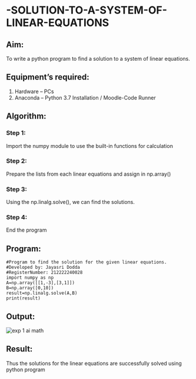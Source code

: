 # -SOLUTION-TO-A-SYSTEM-OF-LINEAR-EQUATIONS
## Aim:
To write a python program to find a solution to a system of linear equations.
## Equipment’s required:
1. 	Hardware – PCs
2. 	Anaconda – Python 3.7 Installation / Moodle-Code Runner
## Algorithm:
### Step 1: 
Import the numpy module to use the built-in functions for calculation
### Step 2: 
Prepare the lists from each linear equations and assign in np.array()
### Step 3: 
Using the np.linalg.solve(), we can find the solutions.
### Step 4: 
End the program





## Program:

```
#Program to find the solution for the given linear equations.
#Developed by: Jayasri Dodda
#RegisterNumber: 212222240028
import numpy as np
A=np.array([[1,-3],[3,1]])
B=np.array([0,10])
result=np.linalg.solve(A,B)
print(result)

```
## Output:
![exp 1 ai math](https://user-images.githubusercontent.com/123259278/226191573-2cc54906-164d-44a1-8779-43d502e37a14.png)

## Result: 
Thus the solutions for the linear equations are successfully solved using python program

